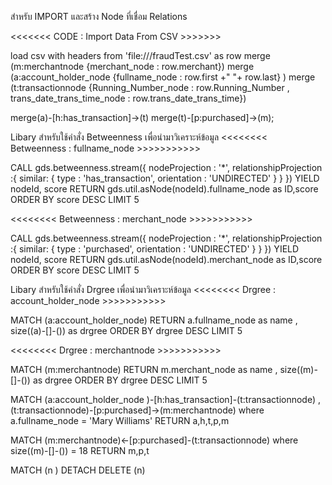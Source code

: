 สำหรับ IMPORT และสร้าง Node ที่เชื่อม Relations

<<<<<<< CODE : Import Data From CSV >>>>>>>

load csv with headers from 
'file:///fraudTest.csv' as  row
merge (m:merchantnode {merchant_node :  row.merchant})
merge (a:account_holder_node {fullname_node : row.first +" "+ row.last}  )
merge (t:transactionnode {Running_Number_node : row.Running_Number , trans_date_trans_time_node :  row.trans_date_trans_time})

merge(a)-[h:has_transaction]->(t)
merge(t)-[p:purchased]->(m);

Libary สำหรับใช้คำสั่ง Betweenness เพื่อนำมาวิเคราะห์ข้อมูล
<<<<<<<< Betweenness : fullname_node >>>>>>>>>>>

CALL gds.betweenness.stream({
 nodeProjection : '*',
 relationshipProjection :{
    similar: {
        type : 'has_transaction',
        orientation : 'UNDIRECTED'
    }
  }
})
YIELD nodeId, score
RETURN gds.util.asNode(nodeId).fullname_node as ID,score
ORDER BY score DESC LIMIT 5


<<<<<<<< Betweenness : merchant_node >>>>>>>>>>>

CALL gds.betweenness.stream({
nodeProjection : '*',
 relationshipProjection :{
    similar: {
        type : 'purchased',
        orientation : 'UNDIRECTED'
    }
  }
})
YIELD nodeId, score
RETURN gds.util.asNode(nodeId).merchant_node as ID,score
ORDER BY score DESC LIMIT 5

Libary สำหรับใช้คำสั่ง Drgree เพื่อนำมาวิเคราะห์ข้อมูล
<<<<<<<< Drgree : account_holder_node >>>>>>>>>>>

MATCH (a:account_holder_node)
RETURN a.fullname_node as name , size((a)-[]-()) as drgree ORDER BY drgree  DESC
LIMIT 5


<<<<<<<< Drgree : merchantnode >>>>>>>>>>>

MATCH (m:merchantnode)
RETURN m.merchant_node as name , size((m)-[]-()) as drgree ORDER BY drgree  DESC
LIMIT 5




MATCH (a:account_holder_node  )-[h:has_transaction]-(t:transactionnode)
,(t:transactionnode)-[p:purchased]->(m:merchantnode)
where a.fullname_node = 'Mary Williams'
RETURN  a,h,t,p,m



MATCH (m:merchantnode)<-[p:purchased]-(t:transactionnode)
where size((m)-[]-()) = 18
RETURN   m,p,t


MATCH (n
)
DETACH DELETE (n)

